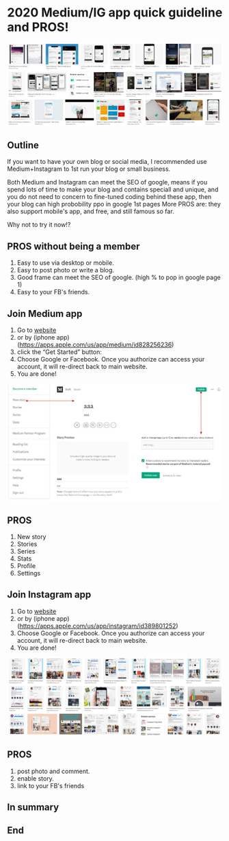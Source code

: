 # 2020 Medium/IG app quick guideline and PROS!
![f1](https://github.com/HCH1/blog/blob/master/fig/setblog0.JPG)

## Outline
If you want to have your own blog or social media, I recommended use Medium+Instagram to 1st run your blog or small business.

Both Medium and Instagram can meet the SEO of google, means if you spend lots of time to make your blog and contains speciall and unique, 
and you do not need to concern to fine-tuned coding behind these app, then your blog can high probobility ppo in google 1st pages
More PROS are: they also support mobile's app, and free, and still famous so far.

Why not to try it now!?

## PROS without being a member
1. Easy to use via desktop or mobile.
1. Easy to post photo or write a blog.
1. Good frame can meet the SEO of google. (high % to pop in google page 1)
1. Easy to your FB's friends.


## Join Medium app
1. Go to [website](https://medium.com/)
1. or by (iphone app)(https://apps.apple.com/us/app/medium/id828256236)
1. click the “Get Started” button:
1. Choose Google or Facebook. Once you authorize can access your account, it will re-direct back to main website. 
1. You are done!

![f1](https://github.com/HCH1/blog/blob/master/fig/setblog1a.JPG)
## PROS
1. New story
1. Stories
1. Series
1. Stats
1. Profile
1. Settings

## Join Instagram app
1. Go to [website](https://www.instagram.com/)
1. or by (iphone app)(https://apps.apple.com/us/app/instagram/id389801252)
1. Choose Google or Facebook. Once you authorize can access your account, it will re-direct back to main website. 
1. You are done!

![f1](https://github.com/HCH1/blog/blob/master/fig/setblog2a.JPG)
## PROS
1. post photo and comment.
1. enable story.
1. link to your FB's friends

## In summary


## End

